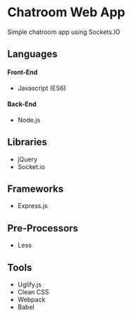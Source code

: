 # Chatroom Web App
Simple chatroom app using Sockets.IO

## Languages
#### Front-End
  - Javascript (ES6)
#### Back-End
  - Node.js
  
## Libraries
  - jQuery
  - Socket.io

## Frameworks
  - Express.js

## Pre-Processors
  - Less

## Tools
  - Uglify.js
  - Clean CSS
  - Webpack
  - Babel
